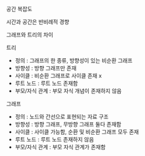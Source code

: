 공간 복잡도

시간과 공간은 반비례적 경향

그래프와 트리의 차이

트리
- 정의 : 그래프의 한 종류, 방향성이 있는 비순환 그래프
- 방향성 : 방향 그래프만 존재
- 사이클 : 비순환 그래프로  사이클 존재 x
- 루트 노드 : 루트 노드 존재함
- 부모/자식 관계 : 부모 자식 개념이 존재하지 않음

그래프

- 정의 : 노드와 간선으로 표현되는 자료 구조
- 방향성 : 방향 그래프, 무방향 그래프 둘다 존재함
- 사이클 : 사이클 가능함, 순환 및 비순환 그래프 모두 존재
- 루트 노드 : 루트 노드 존재하지 않음
- 부모/자식 관계 : 부모 자식 관계가 존재함
